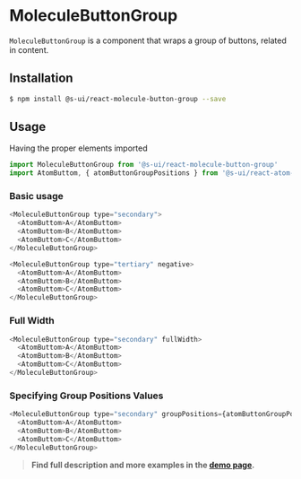 # MoleculeButtonGroup

`MoleculeButtonGroup` is a component that wraps a group of buttons, related in content.

## Installation

```sh
$ npm install @s-ui/react-molecule-button-group --save
```

## Usage

Having the proper elements imported 

```js
import MoleculeButtonGroup from '@s-ui/react-molecule-button-group'
import AtomButtom, { atomButtonGroupPositions } from '@s-ui/react-atom-button'
```

### Basic usage

```js
<MoleculeButtonGroup type="secondary">
  <AtomButtom>A</AtomButtom>
  <AtomButtom>B</AtomButtom>
  <AtomButtom>C</AtomButtom>
</MoleculeButtonGroup>
```

```js
<MoleculeButtonGroup type="tertiary" negative>
  <AtomButtom>A</AtomButtom>
  <AtomButtom>B</AtomButtom>
  <AtomButtom>C</AtomButtom>
</MoleculeButtonGroup>
```

### Full Width

```js
<MoleculeButtonGroup type="secondary" fullWidth>
  <AtomButtom>A</AtomButtom>
  <AtomButtom>B</AtomButtom>
  <AtomButtom>C</AtomButtom>
</MoleculeButtonGroup>
```

### Specifying Group Positions Values

```js
<MoleculeButtonGroup type="secondary" groupPositions={atomButtonGroupPositions} >
  <AtomButtom>A</AtomButtom>
  <AtomButtom>B</AtomButtom>
  <AtomButtom>C</AtomButtom>
</MoleculeButtonGroup>
```

> **Find full description and more examples in the [demo page](https://sui-components.now.sh/workbench/molecule/buttonGroup).**
